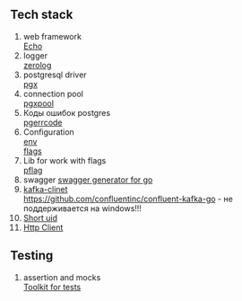## Tech stack
1. web framework  
   [Echo](https://echo.labstack.com/)
2. logger  
   [zerolog](https://github.com/rs/zerolog)
3. postgresql driver  
   [pgx](https://github.com/jackc/pgx)
4. connection pool  
   [pgxpool](https://github.com/jackc/pgx/v4/pgxpool)
5. Коды ошибок postgres  
   [pgerrcode](https://github.com/jackc/pgerrcode)
6. Configuration  
   [env](https://github.com/caarlos0/env)  
   [flags](https://github.com/spf13/pflag)  
7. Lib for work with flags  
   [pflag](https://github.com/spf13/pflag)
8. swagger
   [swagger generator for go](https://github.com/swaggo/swag)
9. [kafka-clinet](https://github.com/Shopify/sarama)  
   https://github.com/confluentinc/confluent-kafka-go - не поддерживается на windows!!!
10. [Short uid](http://github.com/lithammer/shortuuid/v4)
11. [Http Client](https://github.com/go-resty/resty)
## Testing
1. assertion and mocks  
   [Toolkit for tests](https://github.com/stretchr/testify/assert)